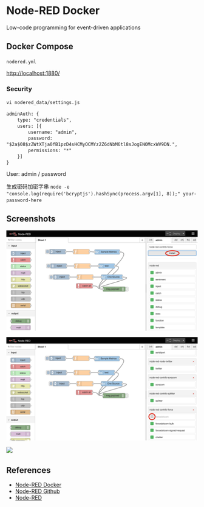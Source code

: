 # Node-RED Docker

Low-code programming for event-driven applications

## Docker Compose
`nodered.yml`

[http://localhost:1880/](http://localhost:1880/)

### Security
`vi nodered_data/settings.js`
```
adminAuth: {
    type: "credentials",
    users: [{
        username: "admin",
        password: "$2a$08$zZWtXTja0fB1pzD4sHCMyOCMYz2Z6dNbM6tl8sJogENOMcxWV9DN.",
        permissions: "*"
    }]
}
```
User: admin / password

生成密码加密字串
`node -e "console.log(require('bcryptjs').hashSync(process.argv[1], 8));" your-password-here`

## Screenshots
![](https://raw.githubusercontent.com/enebular/node-red-contrib-admin/master/install.png)

![](https://raw.githubusercontent.com/enebular/node-red-contrib-admin/master/enable.png)

![](https://raw.githubusercontent.com/virtualarchitectures/node-red-contrib-proj4/master/images/Example_Flow.PNG)

## References
- [Node-RED Docker](https://hub.docker.com/r/nodered/node-red)
- [Node-RED Github](https://github.com//node-red/node-red-docker)
- [Node-RED](https://nodered.org/)
